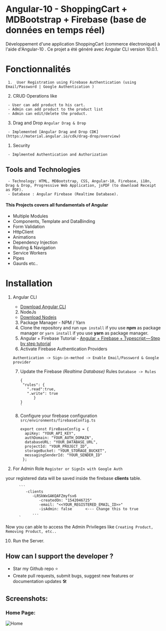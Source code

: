 #  Angular-10 - ShoppingCart + MDBootstrap + Firebase (base de données en temps réel) 
Développement d'une application ShoppingCart (commerce électronique) à l'aide d'Angular-10 .
Ce projet a été généré avec Angular CLI version 10.0.1.
#  Fonctionnalités
     1.  User Registration using Firebase Authentication (using Email/Password | Google Authentication )
   2.  CRUD Operations like

     - User can add product to his cart.
     - Admin can add product to the product list
     - Admin can edit/delete the product.

   3. Drag and Drop `Angular Drag & Drop`

     - Implemented [Angular Drag and Drop CDK](https://material.angular.io/cdk/drag-drop/overview)

   1.  Security

     - Implmented Authentication and Authorization
## Tools and Technologies

     - Technology: HTML, MDBootstrap, CSS, Angular-10, Firebase, i18n, Drag & Drop, Progressive Web Application, jsPDF (to download Receipt as PDF).
     - Database : Angular Firebase (Realtime Database).
#### This Projects covers all fundamentals of Angular

- Multiple Modules
- Components, Template and DataBinding
- Form Validation
- HttpClient
- Animations
- Dependency Injection
- Routing & Navigation
- Service Workers
- Pipes
- Gaurds etc..
# Installation

1.  Angular CLI
    - [Download Angular CLI](https://cli.angular.io/)
    2.  NodeJs
    - [Download Nodejs](https://nodejs.org/en/download/)
    3.  Package Manager - NPM / Yarn
    4.  Clone the repository and run `npm install` if you use **npm** as package manager or `yarn install` if you use **yarn** as package manager.
    5.  Angular + Firebase Tutorial - [Angular + Firebase + Typescript — Step by step tutorial](https://medium.com/factory-mind/angular-firebase-typescript-step-by-step-tutorial-2ef887fc7d71)
    6.  Activate Firebase Authentication Providers

    `Authentication -> Sign-in-method -> Enable Email/Password & Google provider`

    7.  Update the Firebase _(Realtime Database)_ Rules
         `Database -> Rules`

           ```
           {
            "rules": {
              ".read":true,
              ".write": true
                 }
          }
           `
    8.  Configure your firebase configuration `src/environments/firebaseConfig.ts`
          ```
         export const FireBaseConfig = {
            apiKey: "YOUR_API_KEY",
            authDomain: "YOUR_AUTH_DOMAIN",
            databaseURL: "YOUR_DATABASE_URL",
            projectId: "YOUR_PROJECT_ID",
            storageBucket: "YOUR_STORAGE_BUCKET",
            messagingSenderId: "YOUR_SENDER_ID"
           };
          ```
9.  For Admin Role `Register or SignIn with Google Auth`

your registered data will be saved inside the firebase **clients** table.
 
      
          ```
             -clients
                -LRSkWxGAKQAFZmyfsx6
                   -createdOn: "1542046725"
                   -email: "<<YOUR_REGISTERED_EMAIL_ID>>"
                   -isAdmin: false      <--- Change this to true
                ...
          `
          
 
Now you can able to access the Admin Privileges like `Creating Product, Removing Product, etc..`

10. Run the Server.


## How can I support the developer ?

- Star my Github repo ⭐
- Create pull requests, submit bugs, suggest new features or documentation updates 🛠

## Screenshots:

### Home Page:

![Home](https://user-images.githubusercontent.com/39752128/113197261-fa0c8f00-9253-11eb-8801-44d15990d69c.PNG)

